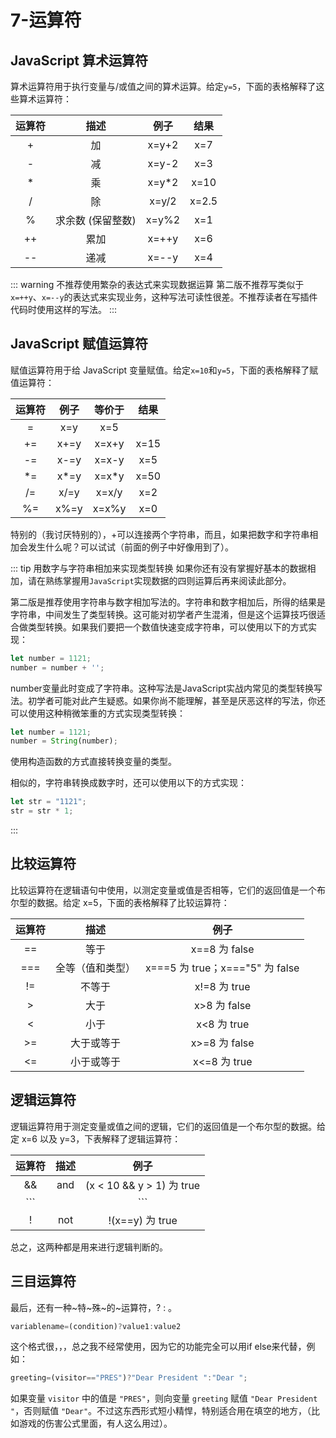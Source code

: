 # 7-运算符

## JavaScript 算术运算符
算术运算符用于执行变量与/或值之间的算术运算。给定```y=5```，下面的表格解释了这些算术运算符：

| 运算符 |       描述        | 例子  | 结果  |
| :----: | :---------------: | :---: | :---: |
|   +    |        加         | x=y+2 |  x=7  |
|   -    |        减         | x=y-2 |  x=3  |
|   *    |        乘         | x=y*2 | x=10  |
|   /    |        除         | x=y/2 | x=2.5 |
|   %    | 求余数 (保留整数) | x=y%2 |  x=1  |
|   ++   |       累加        | x=++y |  x=6  |
|   --   |       递减        | x=--y |  x=4  |

::: warning 不推荐使用繁杂的表达式来实现数据运算
第二版不推荐写类似于```x=++y```、```x=--y```的表达式来实现业务，这种写法可读性很差。不推荐读者在写插件代码时使用这样的写法。
::: 











## JavaScript 赋值运算符
赋值运算符用于给 JavaScript 变量赋值。给定```x=10```和```y=5```，下面的表格解释了赋值运算符：

| 运算符 | 例子  | 等价于 | 结果  |
| :----: | :---: | :----: | :---: |
|   =    |  x=y  |  x=5   |       |
|   +=   | x+=y  | x=x+y  | x=15  |
|   -=   | x-=y  | x=x-y  |  x=5  |
|   *=   | x*=y  | x=x*y  | x=50  |
|   /=   | x/=y  | x=x/y  |  x=2  |
|   %=   | x%=y  | x=x%y  |  x=0  |

特别的（我讨厌特别的），+可以连接两个字符串，而且，如果把数字和字符串相加会发生什么呢？可以试试（前面的例子中好像用到了）。


::: tip 用数字与字符串相加来实现类型转换
如果你还有没有掌握好基本的数据相加，请在熟练掌握用```JavaScript```实现数据的四则运算后再来阅读此部分。

第二版是推荐使用字符串与数字相加写法的。字符串和数字相加后，所得的结果是字符串，中间发生了类型转换。这可能对初学者产生混淆，但是这个运算技巧很适合做类型转换。如果我们要把一个数值快速变成字符串，可以使用以下的方式实现：

``` js
let number = 1121;
number = number + '';
```
number变量此时变成了字符串。这种写法是JavaScript实战内常见的类型转换写法。初学者可能对此产生疑惑。如果你尚不能理解，甚至是厌恶这样的写法，你还可以使用这种稍微笨重的方式实现类型转换：

``` js
let number = 1121;
number = String(number);
```

使用构造函数的方式直接转换变量的类型。

相似的，字符串转换成数字时，还可以使用以下的方式实现：

``` js
let str = "1121";
str = str * 1;
```

:::












## 比较运算符
比较运算符在逻辑语句中使用，以测定变量或值是否相等，它们的返回值是一个布尔型的数据。给定 x=5，下面的表格解释了比较运算符：

| 运算符 |       描述       |              例子               |
| :----: | :--------------: | :-----------------------------: |
|   ==   |       等于       |          x==8 为 false          |
|  ===   | 全等（值和类型） | x===5 为 true；x==="5" 为 false |
|   !=   |      不等于      |          x!=8 为 true           |
|   >    |       大于       |          x>8 为 false           |
|   <    |       小于       |           x<8 为 true           |
|   >=   |    大于或等于    |          x>=8 为 false          |
|   <=   |    小于或等于    |          x<=8 为 true           |










## 逻辑运算符
逻辑运算符用于测定变量或值之间的逻辑，它们的返回值是一个布尔型的数据。给定 x=6 以及 y=3，下表解释了逻辑运算符：

|  运算符  | 描述  |             例子              |
| :------: | :---: | :---------------------------: |
|    &&    |  and  |   (x < 10 && y > 1) 为 true   |
| ```||``` |  or   | (x==5 ```||``` y==5) 为 false |
|    !     |  not  |        !(x==y) 为 true        |

总之，这两种都是用来进行逻辑判断的。








## 三目运算符
最后，还有一种~特~殊~的~运算符，? : 。
``` js
variablename=(condition)?value1:value2
```
这个格式很，，，总之我不经常使用，因为它的功能完全可以用if else来代替，例如：

``` js
greeting=(visitor=="PRES")?"Dear President ":"Dear ";
```

如果变量 ```visitor``` 中的值是 ```"PRES"```，则向变量 ```greeting``` 赋值 ```"Dear President "```，否则赋值 ```"Dear"```。不过这东西形式短小精悍，特别适合用在填空的地方，（比如游戏的伤害公式里面，有人这么用过）。
